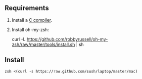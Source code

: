 Requirements
------------

1) Install a [C compiler](https://developer.apple.com/downloads/index.action).

2) Install oh-my-zsh:

    curl -L https://github.com/robbyrussell/oh-my-zsh/raw/master/tools/install.sh | sh

Install
-------

    zsh <(curl -s https://raw.github.com/sush/laptop/master/mac)
